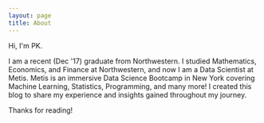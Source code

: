 ```yaml
---
layout: page
title: About
---
```


Hi, I'm PK.

I am a recent (Dec '17) graduate from Northwestern. I studied Mathematics, Economics, and Finance at Northwestern, and now I am a Data Scientist at Metis. Metis is an immersive Data Science Bootcamp in New York covering Machine Learning, Statistics, Programming, and many more! I created this blog to share my experience and insights gained throughout my journey.

Thanks for reading!

<div style="text-align:center">
  <a href="https://github.com/nwupkc"><i class="fa fa-github fa-2x" style="color:black"></i></a>
  &nbsp;
  <a href="https://www.linkedin.com/in/sungwan-pk-kim-4709a3a7"><i class="fa fa-linkedin fa-2x" style="color:black"></i></a>
</div>
